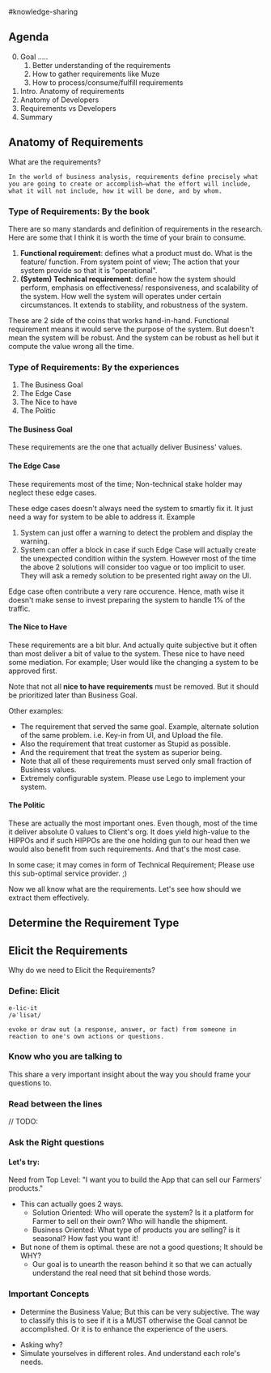 #knowledge-sharing
## Agenda

0. Goal .....
	1. Better understanding of the requirements
	2. How to gather requirements like Muze
	3. How to process/consume/fulfill requirements
1. Intro. Anatomy of requirements
2. Anatomy of Developers
3. Requirements vs Developers
4. Summary
## Anatomy of Requirements

What are the requirements?

```
In the world of business analysis, requirements define precisely what you are going to create or accomplish—what the effort will include, what it will not include, how it will be done, and by whom.
```

### Type of Requirements: By the book

There are so many standards and definition of requirements in the research. Here are some that I think it is worth the time of your brain to consume.

1. **Functional requirement**: defines what a product must do. What is the feature/ function. From system point of view; The action that your system provide so that it is "operational".
2. **(System) Technical requirement**: define how the system should perform, emphasis on effectiveness/ responsiveness, and scalability of the system. How well the system will operates under certain circumstances. It extends to stability, and robustness of the system.

These are 2 side of the coins that works hand-in-hand. Functional requirement means it would serve the purpose of the system. But doesn't mean the system will be robust. And the system can be robust as hell but it compute the value wrong all the time.
### Type of Requirements: By the experiences
1. The Business Goal
2. The Edge Case
3. The Nice to have
4. The Politic
#### The Business Goal
These requirements are the one that actually deliver Business' values.
#### The Edge Case
These requirements most of the time; Non-technical stake holder may neglect these edge cases.

These edge cases doesn't always need the system to smartly fix it. It just need a way for system to be able to address it. Example
1. System can just offer a warning to detect the problem and display the warning.
2. System can offer a block in case if such Edge Case will actually create the unexpected condition within the system.
However most of the time the above 2 solutions will consider too vague or too implicit to user. They will ask a remedy solution to be presented right away on the UI.

Edge case often contribute a very rare occurence. Hence, math wise it doesn't make sense to invest preparing the system to handle 1% of the traffic. 
#### The Nice to Have
These requirements are a bit blur. And actually quite subjective but it often than most deliver a bit of value to the system. These nice to have need some mediation. For example; User would like the changing a system to be approved first.

Note that not all **nice to have requirements** must be removed. But it should be prioritized later than Business Goal.

Other examples:
- The requirement that served the same goal. Example, alternate solution of the same problem. i.e. Key-in from UI, and Upload the file.
- Also the requirement that treat customer as Stupid as possible.
- And the requirement that treat the system as superior being.
- Note that all of these requirements must served only small fraction of Business values.
- Extremely configurable system. Please use Lego to implement your system.
#### The Politic
These are actually the most important ones. Even though, most of the time it deliver absolute 0 values to Client's org. It does yield high-value to the HIPPOs and if such HIPPOs are the one holding gun to our head then we would also benefit from such requirements. And that's the most case.

In some case; it may comes in form of Technical Requirement; Please use this sub-optimal service provider. ;)

Now we all know what are the requirements. Let's see how should we extract them effectively.
## Determine the Requirement Type

## Elicit the Requirements
Why do we need to Elicit the Requirements?
### Define: Elicit

```
e·lic·it
/əˈlisət/

evoke or draw out (a response, answer, or fact) from someone in reaction to one's own actions or questions.
```

### Know who you are talking to

This share a very important insight about the way you should frame your questions to.
### Read between the lines

// TODO: 
### Ask the Right questions
#### Let's try:

Need from Top Level: "I want you to build the App that can sell our Farmers' products."
- This can actually goes 2 ways.
	- Solution Oriented: Who will operate the system? Is it a platform for Farmer to sell on their own? Who will handle the shipment.
	- Business Oriented: What type of products you are selling? is it seasonal? How fast you want it!
- But none of them is optimal. these are not a good questions; It should be WHY?
	- Our goal is to unearth the reason behind it so that we can actually understand the real need that sit behind those words.
### Important Concepts
* Determine the Business Value; But this can be very subjective. The way to classify this is to see if it is a MUST otherwise the Goal cannot be accomplished. Or it is to enhance the experience of the users.
- Asking why?
- Simulate yourselves in different roles. And understand each role's needs.
